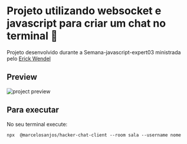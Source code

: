 
# Projeto utilizando websocket e javascript para criar um chat no terminal :rocket:

Projeto desenvolvido durante a Semana-javascript-expert03 ministrada pelo [Erick Wendel](http://github.com/ErickWendel)

## Preview

![project preview](https://i.postimg.cc/N0NsBy2d/chat-view.png)

## Para executar
No seu terminal execute:
```sd
npx  @marcelosanjos/hacker-chat-client --room sala --username nome
```
